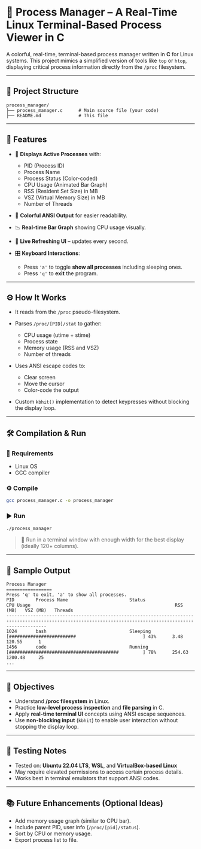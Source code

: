 # 🧠  Process Manager – A Real-Time Linux Terminal-Based Process Viewer in C

A colorful, real-time, terminal-based process manager written in **C** for Linux systems. This project mimics a simplified version of tools like `top` or `htop`, displaying critical process information directly from the `/proc` filesystem.

---

## 📁 Project Structure

```
process_manager/
├── process_manager.c      # Main source file (your code)
├── README.md              # This file
```

---

## 🚀 Features

* 🧵 **Displays Active Processes** with:

  * PID (Process ID)
  * Process Name
  * Process Status (Color-coded)
  * CPU Usage (Animated Bar Graph)
  * RSS (Resident Set Size) in MB
  * VSZ (Virtual Memory Size) in MB
  * Number of Threads

* 🎨 **Colorful ANSI Output** for easier readability.

* 📉 **Real-time Bar Graph** showing CPU usage visually.

* 🔄 **Live Refreshing UI** – updates every second.

* 🎛️ **Keyboard Interactions**:

  * Press `'a'` to toggle **show all processes** including sleeping ones.
  * Press `'q'` to **exit** the program.

---

## ⚙️ How It Works

* It reads from the `/proc` pseudo-filesystem.
* Parses `/proc/[PID]/stat` to gather:

  * CPU usage (utime + stime)
  * Process state
  * Memory usage (RSS and VSZ)
  * Number of threads
* Uses ANSI escape codes to:

  * Clear screen
  * Move the cursor
  * Color-code the output
* Custom `kbhit()` implementation to detect keypresses without blocking the display loop.

---

## 🛠️ Compilation & Run

### 🔧 Requirements

* Linux OS
* GCC compiler

### ⚙️ Compile

```bash
gcc process_manager.c -o process_manager
```

### ▶️ Run

```bash
./process_manager
```

> 📝 Run in a terminal window with enough width for the best display (ideally 120+ columns).

---

## 📸 Sample Output

```
Process Manager
=================
Press 'q' to exit, 'a' to show all processes.
PID        Process Name                       Status                  CPU Usage                                                      RSS (MB)   VSZ (MB)   Threads
-----------------------------------------------------------------------------------------------------------------------------------------------------------
1024       bash                               Sleeping                [#########################                         ] 43%      3.48       120.55      1
1456       code                               Running                 [#########################################         ] 78%      254.63     1200.48     25
...
```

---

## 🎯 Objectives

* Understand **/proc filesystem** in Linux.
* Practice **low-level process inspection** and **file parsing** in C.
* Apply **real-time terminal UI** concepts using ANSI escape sequences.
* Use **non-blocking input** (`kbhit`) to enable user interaction without stopping the display loop.

---

## 🧪 Testing Notes

* Tested on: **Ubuntu 22.04 LTS**, **WSL**, and **VirtualBox-based Linux**
* May require elevated permissions to access certain process details.
* Works best in terminal emulators that support ANSI codes.

---

## 📚 Future Enhancements (Optional Ideas)

* Add memory usage graph (similar to CPU bar).
* Include parent PID, user info (`/proc/[pid]/status`).
* Sort by CPU or memory usage.
* Export process list to file.
